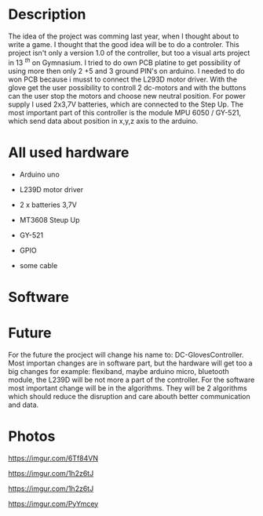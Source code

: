 Description
===========

The idea of the project was comming last year, when I thought about to
write a game. I thought that the good idea will be to do a controler.
This project isn't only a version 1.0 of the controller, but too a
visual arts project in 13 $_{}^{th}$ on Gymnasium. I tried to do own PCB
platine to get possibility of using more then only 2 +5 and 3 ground
PIN's on arduino. I needed to do won PCB because i musst to connect the
L293D motor driver. With the glove get the user possibility to controll
2 dc-motors and with the buttons can the user stop the motors and choose
new neutral position. For power supply I used 2x3,7V batteries, which
are connected to the Step Up. The most important part of this controller
is the module MPU 6050 / GY-521, which send data about position in x,y,z
axis to the arduino.

All used hardware
=================

-   Arduino uno

-   L239D motor driver

-   2 x batteries 3,7V

-   MT3608 Steup Up

-   GY-521

-   GPIO

-   some cable

Software
========

Future
======

For the future the procject will change his name to:
DC-GlovesController. Most importan changes are in software part, but the
hardware will get too a big changes for example: flexiband, maybe
arduino micro, bluetooth module, the L239D will be not more a part of
the controller. For the software most important change will be in the
algorithms. They will be 2 algorithms which should reduce the disruption
and care abouth better communication and data.

Photos
======

https://imgur.com/6Tf84VN

https://imgur.com/1h2z6tJ

https://imgur.com/1h2z6tJ

https://imgur.com/PyYmcey
